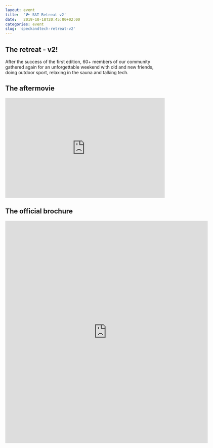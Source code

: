 ```yaml
---
layout: event
title:  '🏞 S&T Retreat v2'
date:   2019-10-18T20:45:00+02:00
categories: event
slug: 'speckandtech-retreat-v2'
---
```


## The retreat - v2!
After the success of the first edition, 60+ members of our community gathered again for an unforgettable weekend with old and new friends, doing outdoor sport, relaxing in the sauna and talking tech.


## The aftermovie
<iframe width="100%" height="315" src="https://www.youtube.com/embed/H25jP01VOSw" frameborder="0" allow="accelerometer; autoplay; clipboard-write; encrypted-media; gyroscope; picture-in-picture" allowfullscreen></iframe>


## The official brochure
<iframe src="https://drive.google.com/file/d/1BZUKzEHCbvKrnNV6wNa0-nd2G9TIq6Q8/preview?usp=embed_googleplus" style="border: 0; width: 640; height: 700px;" allowfullscreen></iframe>
